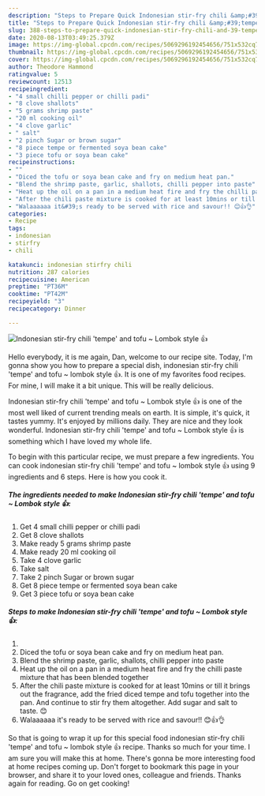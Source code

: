 ```yaml
---
description: "Steps to Prepare Quick Indonesian stir-fry chili &amp;#39;tempe&amp;#39; and tofu ~ Lombok style 👍"
title: "Steps to Prepare Quick Indonesian stir-fry chili &amp;#39;tempe&amp;#39; and tofu ~ Lombok style 👍"
slug: 388-steps-to-prepare-quick-indonesian-stir-fry-chili-and-39-tempe-and-39-and-tofu-lombok-style
date: 2020-08-13T03:49:25.379Z
image: https://img-global.cpcdn.com/recipes/5069296192454656/751x532cq70/indonesian-stir-fry-chili-tempe-and-tofu-lombok-style-👍-recipe-main-photo.jpg
thumbnail: https://img-global.cpcdn.com/recipes/5069296192454656/751x532cq70/indonesian-stir-fry-chili-tempe-and-tofu-lombok-style-👍-recipe-main-photo.jpg
cover: https://img-global.cpcdn.com/recipes/5069296192454656/751x532cq70/indonesian-stir-fry-chili-tempe-and-tofu-lombok-style-👍-recipe-main-photo.jpg
author: Theodore Hammond
ratingvalue: 5
reviewcount: 12513
recipeingredient:
- "4 small chilli pepper or chilli padi"
- "8 clove shallots"
- "5 grams shrimp paste"
- "20 ml cooking oil"
- "4 clove garlic"
- " salt"
- "2 pinch Sugar or brown sugar"
- "8 piece tempe or fermented soya bean cake"
- "3 piece tofu or soya bean cake"
recipeinstructions:
- ""
- "Diced the tofu or soya bean cake and fry on medium heat pan."
- "Blend the shrimp paste, garlic, shallots, chilli pepper into paste"
- "Heat up the oil on a pan in a medium heat fire and fry the chilli paste mixture that has been blended together"
- "After the chili paste mixture is cooked for at least 10mins or till it brings out the fragrance, add the fried diced tempe and tofu together into the pan. And continue to stir fry them altogether. Add sugar and salt to taste. 😊"
- "Walaaaaaa it&#39;s ready to be served with rice and savour!! 😊👍👌"
categories:
- Recipe
tags:
- indonesian
- stirfry
- chili

katakunci: indonesian stirfry chili 
nutrition: 287 calories
recipecuisine: American
preptime: "PT36M"
cooktime: "PT42M"
recipeyield: "3"
recipecategory: Dinner

---
```



![Indonesian stir-fry chili &#39;tempe&#39; and tofu ~ Lombok style 👍](https://img-global.cpcdn.com/recipes/5069296192454656/751x532cq70/indonesian-stir-fry-chili-tempe-and-tofu-lombok-style-👍-recipe-main-photo.jpg)

Hello everybody, it is me again, Dan, welcome to our recipe site. Today, I'm gonna show you how to prepare a special dish, indonesian stir-fry chili &#39;tempe&#39; and tofu ~ lombok style 👍. It is one of my favorites food recipes. For mine, I will make it a bit unique. This will be really delicious.



Indonesian stir-fry chili &#39;tempe&#39; and tofu ~ Lombok style 👍 is one of the most well liked of current trending meals on earth. It is simple, it's quick, it tastes yummy. It's enjoyed by millions daily. They are nice and they look wonderful. Indonesian stir-fry chili &#39;tempe&#39; and tofu ~ Lombok style 👍 is something which I have loved my whole life.


To begin with this particular recipe, we must prepare a few ingredients. You can cook indonesian stir-fry chili &#39;tempe&#39; and tofu ~ lombok style 👍 using 9 ingredients and 6 steps. Here is how you cook it.

<!--inarticleads1-->

##### The ingredients needed to make Indonesian stir-fry chili &#39;tempe&#39; and tofu ~ Lombok style 👍:

1. Get 4 small chilli pepper or chilli padi
1. Get 8 clove shallots
1. Make ready 5 grams shrimp paste
1. Make ready 20 ml cooking oil
1. Take 4 clove garlic
1. Take  salt
1. Take 2 pinch Sugar or brown sugar
1. Get 8 piece tempe or fermented soya bean cake
1. Get 3 piece tofu or soya bean cake




<!--inarticleads2-->

##### Steps to make Indonesian stir-fry chili &#39;tempe&#39; and tofu ~ Lombok style 👍:

1. 
1. Diced the tofu or soya bean cake and fry on medium heat pan.
1. Blend the shrimp paste, garlic, shallots, chilli pepper into paste
1. Heat up the oil on a pan in a medium heat fire and fry the chilli paste mixture that has been blended together
1. After the chili paste mixture is cooked for at least 10mins or till it brings out the fragrance, add the fried diced tempe and tofu together into the pan. And continue to stir fry them altogether. Add sugar and salt to taste. 😊
1. Walaaaaaa it&#39;s ready to be served with rice and savour!! 😊👍👌




So that is going to wrap it up for this special food indonesian stir-fry chili &#39;tempe&#39; and tofu ~ lombok style 👍 recipe. Thanks so much for your time. I am sure you will make this at home. There's gonna be more interesting food at home recipes coming up. Don't forget to bookmark this page in your browser, and share it to your loved ones, colleague and friends. Thanks again for reading. Go on get cooking!
